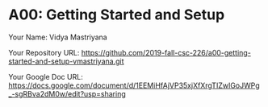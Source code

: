 # A00: Getting Started and Setup

Your Name: Vidya Mastriyana 

Your Repository URL: https://github.com/2019-fall-csc-226/a00-getting-started-and-setup-vmastriyana.git

Your Google Doc URL: https://docs.google.com/document/d/1EEMiHfAjVP35xjXfXrgTIZwIGoJWPg_-sgRBva2dM0w/edit?usp=sharing
